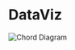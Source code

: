 # DataViz
![Chord Diagram](https://user-images.githubusercontent.com/29414157/27196908-9c0abb2e-520c-11e7-8334-755dbfaf4fdc.png)

